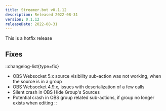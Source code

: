 ```yaml
---
title: Streamer.bot v0.1.12
description: Released 2022-08-31
version: 0.1.12
releaseDate: 2022-08-31
---
```


This is a hotfix release

## Fixes
::changelog-list{type=fix}
* OBS Websocket 5.x source visibility sub-action was not working, when the source is in a group
* OBS Websocket 4.9.x, issues with deserialization of a few calls
* Silent crash in OBS Hide Group's Sources
* Potential crash in OBS group related sub-actions, if group no longer exists when editing
::